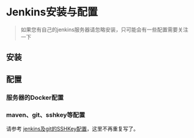 # Jenkins安装与配置

> 如果您有自己的jenkins服务器请忽略安装，只可能会有一些配置需要关注一下

## 安装



## 配置

### 服务器的Docker配置

### maven、git、sshkey等配置

请参考  [jenkins及git的SSHKey配置](../jenkins.md)，这里不再重复写了。

